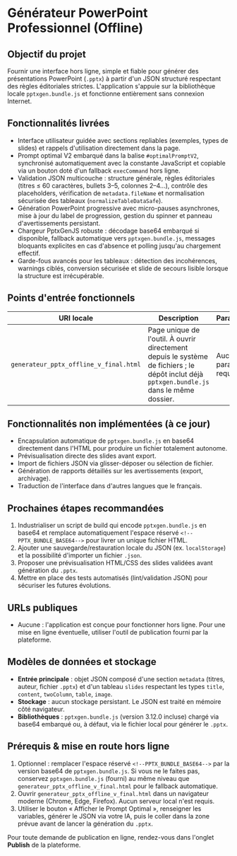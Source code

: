 # Générateur PowerPoint Professionnel (Offline)

## Objectif du projet
Fournir une interface hors ligne, simple et fiable pour générer des présentations PowerPoint (`.pptx`) à partir d'un JSON structuré respectant des règles éditoriales strictes. L'application s'appuie sur la bibliothèque locale `pptxgen.bundle.js` et fonctionne entièrement sans connexion Internet.

## Fonctionnalités livrées
- Interface utilisateur guidée avec sections repliables (exemples, types de slides) et rappels d'utilisation directement dans la page.
- Prompt optimal V2 embarqué dans la balise `#optimalPromptV2`, synchronisé automatiquement avec la constante JavaScript et copiable via un bouton doté d'un fallback `execCommand` hors ligne.
- Validation JSON multicouche : structure générale, règles éditoriales (titres ≤ 60 caractères, bullets 3–5, colonnes 2–4…), contrôle des placeholders, vérification de `metadata.fileName` et normalisation sécurisée des tableaux (`normalizeTableDataSafe`).
- Génération PowerPoint progressive avec micro-pauses asynchrones, mise à jour du label de progression, gestion du spinner et panneau d'avertissements persistant.
- Chargeur PptxGenJS robuste : décodage base64 embarqué si disponible, fallback automatique vers `pptxgen.bundle.js`, messages bloquants explicites en cas d'absence et polling jusqu'au chargement effectif.
- Garde-fous avancés pour les tableaux : détection des incohérences, warnings ciblés, conversion sécurisée et slide de secours lisible lorsque la structure est irrécupérable.

## Points d'entrée fonctionnels
| URI locale | Description | Paramètres |
| --- | --- | --- |
| `generateur_pptx_offline_v_final.html` | Page unique de l'outil. À ouvrir directement depuis le système de fichiers ; le dépôt inclut déjà `pptxgen.bundle.js` dans le même dossier. | Aucun paramètre requis.

## Fonctionnalités non implémentées (à ce jour)
- Encapsulation automatique de `pptxgen.bundle.js` en base64 directement dans l'HTML pour produire un fichier totalement autonome.
- Prévisualisation directe des slides avant export.
- Import de fichiers JSON via glisser-déposer ou sélection de fichier.
- Génération de rapports détaillés sur les avertissements (export, archivage).
- Traduction de l'interface dans d'autres langues que le français.

## Prochaines étapes recommandées
1. Industrialiser un script de build qui encode `pptxgen.bundle.js` en base64 et remplace automatiquement l'espace réservé `<!--PPTX_BUNDLE_BASE64-->` pour livrer un unique fichier HTML.
2. Ajouter une sauvegarde/restauration locale du JSON (ex. `localStorage`) et la possibilité d'importer un fichier `.json`.
3. Proposer une prévisualisation HTML/CSS des slides validées avant génération du `.pptx`.
4. Mettre en place des tests automatisés (lint/validation JSON) pour sécuriser les futures évolutions.

## URLs publiques
- Aucune : l'application est conçue pour fonctionner hors ligne. Pour une mise en ligne éventuelle, utiliser l'outil de publication fourni par la plateforme.

## Modèles de données et stockage
- **Entrée principale** : objet JSON composé d'une section `metadata` (titres, auteur, fichier `.pptx`) et d'un tableau `slides` respectant les types `title`, `content`, `twoColumn`, `table`, `image`.
- **Stockage** : aucun stockage persistant. Le JSON est traité en mémoire côté navigateur.
- **Bibliothèques** : `pptxgen.bundle.js` (version 3.12.0 incluse) chargé via base64 embarqué ou, à défaut, via le fichier local pour générer le `.pptx`.

## Prérequis & mise en route hors ligne
1. Optionnel : remplacer l'espace réservé `<!--PPTX_BUNDLE_BASE64-->` par la version base64 de `pptxgen.bundle.js`. Si vous ne le faites pas, conservez `pptxgen.bundle.js` (fourni) au même niveau que `generateur_pptx_offline_v_final.html` pour le fallback automatique.
2. Ouvrir `generateur_pptx_offline_v_final.html` dans un navigateur moderne (Chrome, Edge, Firefox). Aucun serveur local n'est requis.
3. Utiliser le bouton « Afficher le Prompt Optimal », renseigner les variables, générer le JSON via votre IA, puis le coller dans la zone prévue avant de lancer la génération du `.pptx`.

Pour toute demande de publication en ligne, rendez-vous dans l'onglet **Publish** de la plateforme.
